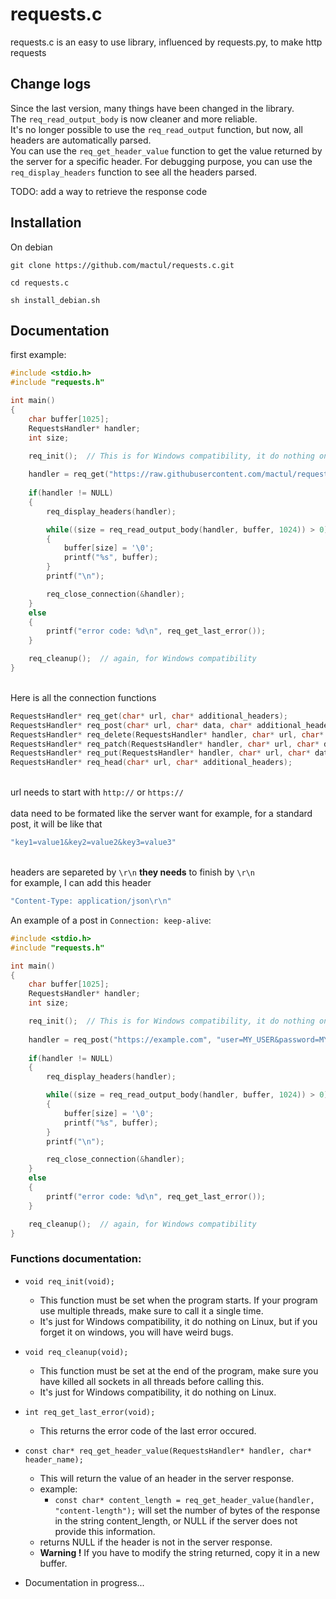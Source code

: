 # requests.c

requests.c is an easy to use library, influenced by requests.py, to make http requests

## Change logs

Since the last version, many things have been changed in the library.  
The `req_read_output_body` is now cleaner and more reliable.  
It's no longer possible to use the `req_read_output` function, but now, all headers are automatically parsed.  
You can use the `req_get_header_value` function to get the value returned by the server for a specific header.
For debugging purpose, you can use the `req_display_headers` function to see all the headers parsed.

TODO: add a way to retrieve the response code

## Installation

On debian
```
git clone https://github.com/mactul/requests.c.git

cd requests.c

sh install_debian.sh
```


## Documentation

first example:
```c
#include <stdio.h>
#include "requests.h"

int main()
{
    char buffer[1025];
    RequestsHandler* handler;
    int size;

    req_init();  // This is for Windows compatibility, it do nothing on Linux. If you forget it, the program will fail silently.
    
    handler = req_get("https://raw.githubusercontent.com/mactul/requests.c/master/requests.c", "");  // "" is for no additionals headers
    
    if(handler != NULL)
    {
        req_display_headers(handler);

        while((size = req_read_output_body(handler, buffer, 1024)) > 0)
        {
            buffer[size] = '\0';
            printf("%s", buffer);
        }
        printf("\n");

        req_close_connection(&handler);
    }
    else
    {
        printf("error code: %d\n", req_get_last_error());
    }

    req_cleanup();  // again, for Windows compatibility
}
```
\
Here is all the connection functions
```c
RequestsHandler* req_get(char* url, char* additional_headers);
RequestsHandler* req_post(char* url, char* data, char* additional_headers);
RequestsHandler* req_delete(RequestsHandler* handler, char* url, char* additional_headers);
RequestsHandler* req_patch(RequestsHandler* handler, char* url, char* data, char* additional_headers);
RequestsHandler* req_put(RequestsHandler* handler, char* url, char* data, char* additional_headers);
RequestsHandler* req_head(char* url, char* additional_headers);
```
\
url needs to start with `http://` or `https://`\
\
data need to be formated like the server want
for example, for a standard post, it will be like that
```c
"key1=value1&key2=value2&key3=value3"
```
\
headers are separeted by `\r\n` __they needs__ to finish by `\r\n`\
for example, I can add this header
```c
"Content-Type: application/json\r\n"
```

An example of a post in `Connection: keep-alive`:
```c
#include <stdio.h>
#include "requests.h"

int main()
{
    char buffer[1025];
    RequestsHandler* handler;
    int size;

    req_init();  // This is for Windows compatibility, it do nothing on Linux. If you forget it, the program will fail silently.
    
    handler = req_post("https://example.com", "user=MY_USER&password=MY_PASSWORD", "Connection: keep-alive\r\n");
    
    if(handler != NULL)
    {
        req_display_headers(handler);

        while((size = req_read_output_body(handler, buffer, 1024)) > 0)
        {
            buffer[size] = '\0';
            printf("%s", buffer);
        }
        printf("\n");

        req_close_connection(&handler);
    }
    else
    {
        printf("error code: %d\n", req_get_last_error());
    }

    req_cleanup();  // again, for Windows compatibility
}
```

### Functions documentation:

- `void req_init(void);`
    - This function must be set when the program starts. If your program use multiple threads, make sure to call it a single time.
    - It's just for Windows compatibility, it do nothing on Linux, but if you forget it on windows, you will have weird bugs.

- `void req_cleanup(void);`
    - This function must be set at the end of the program, make sure you have killed all sockets in all threads before calling this.
    - It's just for Windows compatibility, it do nothing on Linux.

- `int req_get_last_error(void);`
    - This returns the error code of the last error occured.

- `const char* req_get_header_value(RequestsHandler* handler, char* header_name);`
    - This will return the value of an header in the server response.
    - example:
        - `const char* content_length = req_get_header_value(handler, "content-length");` will set the number of bytes of the response in the string content_length, or NULL if the server does not provide this information.
    - returns NULL if the header is not in the server response.
    - **Warning !** If you have to modify the string returned, copy it in a new buffer.

- Documentation in progress...